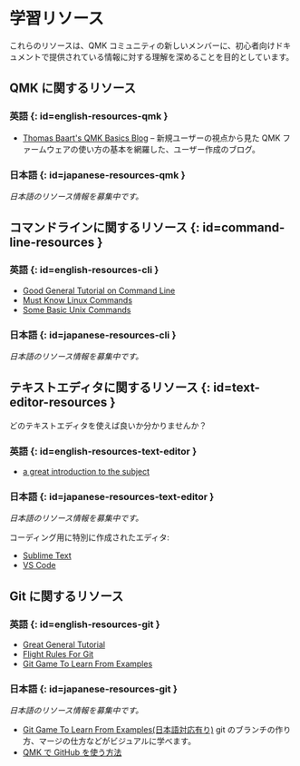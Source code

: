 # 学習リソース

<!---
  grep --no-filename "^[ ]*git diff" docs/ja/*.md | sh
  original document: 0.12.45:docs/tutorial_learn_more_resources.md
  git diff 0.12.45 HEAD -- docs/tutorial_learn_more_resources.md | cat
-->

これらのリソースは、QMK コミュニティの新しいメンバーに、初心者向けドキュメントで提供されている情報に対する理解を深めることを目的としています。

## QMK に関するリソース

### 英語 {: id=english-resources-qmk }

* [Thomas Baart's QMK Basics Blog](https://thomasbaart.nl/category/mechanical-keyboards/firmware/qmk/qmk-basics/) – 新規ユーザーの視点から見た QMK ファームウェアの使い方の基本を網羅した、ユーザー作成のブログ。

### 日本語 {: id=japanese-resources-qmk }

_日本語のリソース情報を募集中です。_

## コマンドラインに関するリソース {: id=command-line-resources }

### 英語 {: id=english-resources-cli }

* [Good General Tutorial on Command Line](https://www.codecademy.com/learn/learn-the-command-line)
* [Must Know Linux Commands](https://www.guru99.com/must-know-linux-commands.html)<br>
* [Some Basic Unix Commands](https://www.tjhsst.edu/~dhyatt/superap/unixcmd.html)

### 日本語 {: id=japanese-resources-cli }

_日本語のリソース情報を募集中です。_

## テキストエディタに関するリソース {: id=text-editor-resources }

どのテキストエディタを使えば良いか分かりませんか？

### 英語 {: id=english-resources-text-editor }

* [a great introduction to the subject](https://learntocodewith.me/programming/basics/text-editors/)

### 日本語 {: id=japanese-resources-text-editor }

_日本語のリソース情報を募集中です。_

コーディング用に特別に作成されたエディタ:
* [Sublime Text](https://www.sublimetext.com/)
* [VS Code](https://code.visualstudio.com/)

## Git に関するリソース

### 英語 {: id=english-resources-git }

* [Great General Tutorial](https://www.codecademy.com/learn/learn-git)
* [Flight Rules For Git](https://github.com/k88hudson/git-flight-rules)
* [Git Game To Learn From Examples](https://learngitbranching.js.org/)

### 日本語 {: id=japanese-resources-git }

_日本語のリソース情報を募集中です。_

* [Git Game To Learn From Examples(日本語対応有り)](https://learngitbranching.js.org/)
  git のブランチの作り方、マージの仕方などがビジュアルに学べます。
* [QMK で GitHub を使う方法](ja/getting_started_github.md)
